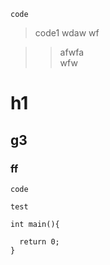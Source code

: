 `code`  

> code1   wdaw 
> wf  

>> afwfa    
>> wfw   
# h1   
## g3
### ff
``code ``    

``test ``  

``` 
int main(){

  return 0;
}
```
